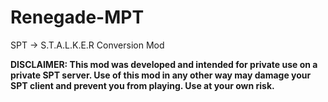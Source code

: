 # Renegade-MPT

SPT -> S.T.A.L.K.E.R Conversion Mod

**DISCLAIMER: This mod was developed and intended for private use on a private SPT server. Use of this mod in any other way may damage your SPT client and prevent you from playing. Use at your own risk.**